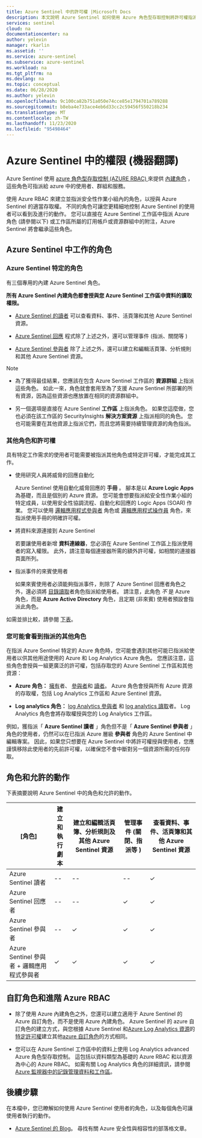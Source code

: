 ```yaml
---
title: Azure Sentinel 中的許可權 |Microsoft Docs
description: 本文說明 Azure Sentinel 如何使用 Azure 角色型存取控制將許可權指派給使用者，並識別每個角色允許的動作。
services: sentinel
cloud: na
documentationcenter: na
author: yelevin
manager: rkarlin
ms.assetid: ''
ms.service: azure-sentinel
ms.subservice: azure-sentinel
ms.workload: na
ms.tgt_pltfrm: na
ms.devlang: na
ms.topic: conceptual
ms.date: 06/28/2020
ms.author: yelevin
ms.openlocfilehash: 9c100ca82b751a050e74cce85e1794701a789288
ms.sourcegitcommit: b8eba4e733ace4eb6d33cc2c59456f550218b234
ms.translationtype: MT
ms.contentlocale: zh-TW
ms.lasthandoff: 11/23/2020
ms.locfileid: "95498464"
---
```

# <a name="permissions-in-azure-sentinel"></a>Azure Sentinel 中的權限 (機器翻譯)

Azure Sentinel 使用 [azure 角色型存取控制 (AZURE RBAC) ](../role-based-access-control/role-assignments-portal.md) 來提供 [內建角色](../role-based-access-control/built-in-roles.md) ，這些角色可指派給 azure 中的使用者、群組和服務。

使用 Azure RBAC 來建立並指派安全性作業小組內的角色，以授與 Azure Sentinel 的適當存取權。 不同的角色可讓您更精細地控制 Azure Sentinel 的使用者可以看到及進行的動作。 您可以直接在 Azure Sentinel 工作區中指派 Azure 角色 (請參閱以下) 或工作區所屬的訂用帳戶或資源群組中的附注，Azure Sentinel 將會繼承這些角色。

## <a name="roles-for-working-in-azure-sentinel"></a>Azure Sentinel 中工作的角色

### <a name="azure-sentinel-specific-roles"></a>Azure Sentinel 特定的角色

有三個專用的內建 Azure Sentinel 角色。

**所有 Azure Sentinel 內建角色都會授與您 Azure Sentinel 工作區中資料的讀取權限。**

- [Azure Sentinel 的讀者](../role-based-access-control/built-in-roles.md#azure-sentinel-reader) 可以查看資料、事件、活頁簿和其他 Azure Sentinel 資源。

- [Azure Sentinel 回應](../role-based-access-control/built-in-roles.md#azure-sentinel-responder) 程式除了上述之外，還可以管理事件 (指派、關閉等 ) 

- [Azure Sentinel 參與者](../role-based-access-control/built-in-roles.md#azure-sentinel-contributor) 除了上述之外，還可以建立和編輯活頁簿、分析規則和其他 Azure Sentinel 資源。

> [!NOTE]
>
> - 為了獲得最佳結果，您應該在包含 Azure Sentinel 工作區的 **資源群組** 上指派這些角色。 如此一來，角色就會套用至為了支援 Azure Sentinel 所部署的所有資源，因為這些資源也應放置在相同的資源群組中。
>
> - 另一個選項是直接在 Azure Sentinel **工作區** 上指派角色。 如果您這麼做，您也必須在該工作區的 SecurityInsights **解決方案資源** 上指派相同的角色。 您也可能需要在其他資源上指派它們，而且您將需要持續管理資源的角色指派。

### <a name="additional-roles-and-permissions"></a>其他角色和許可權

具有特定工作需求的使用者可能需要被指派其他角色或特定許可權，才能完成其工作。

- 使用研究人員將威脅的回應自動化

    Azure Sentinel 使用自動化威脅回應的 **手冊** 。 腳本是以 **Azure Logic Apps** 為基礎，而且是個別的 Azure 資源。 您可能會想要指派給安全性作業小組的特定成員，以使用安全性協調流程、自動化和回應的 Logic Apps (SOAR) 作業。 您可以使用 [邏輯應用程式參與者](../role-based-access-control/built-in-roles.md#logic-app-contributor) 角色或 [邏輯應用程式操作員](../role-based-access-control/built-in-roles.md#logic-app-operator) 角色，來指派使用手冊的明確許可權。

- 將資料來源連接到 Azure Sentinel

    若要讓使用者新增 **資料連線器**，您必須在 Azure Sentinel 工作區上指派使用者的寫入權限。 此外，請注意每個連接器所需的額外許可權，如相關的連接器頁面所列。

- 指派事件的來賓使用者

    如果來賓使用者必須能夠指派事件，則除了 Azure Sentinel 回應者角色之外，還必須將 [目錄讀取](../active-directory/roles/permissions-reference.md#directory-readers)者角色指派給使用者。 請注意，此角色 *不* 是 Azure 角色，而是 **Azure Active Directory** 角色，且定期 (非來賓) 使用者預設會指派此角色。 

如需並排比較，請參閱 [下表](#roles-and-allowed-actions)。

### <a name="other-roles-you-might-see-assigned"></a>您可能會看到指派的其他角色

在指派 Azure Sentinel 特定的 Azure 角色時，您可能會遇到其他可能已指派給使用者以供其他用途使用的 Azure 和 Log Analytics Azure 角色。 您應該注意，這些角色會授與一組更廣泛的許可權，包括存取您的 Azure Sentinel 工作區和其他資源：

- **Azure 角色：** [擁有](../role-based-access-control/built-in-roles.md#owner)者、 [參與者](../role-based-access-control/built-in-roles.md#contributor)和 [讀者](../role-based-access-control/built-in-roles.md#reader)。 Azure 角色會授與所有 Azure 資源的存取權，包括 Log Analytics 工作區和 Azure Sentinel 資源。

- **Log analytics 角色：** [log Analytics 參與者](../role-based-access-control/built-in-roles.md#log-analytics-contributor) 和 [log analytics 讀取](../role-based-access-control/built-in-roles.md#log-analytics-reader)者。 Log Analytics 角色會將存取權授與您的 Log Analytics 工作區。 

例如，獲指派「 **Azure Sentinel 讀者** 」角色但不是「 **Azure Sentinel 參與者** 」角色的使用者，仍然可以在已指派 Azure 層級 **參與者** 角色的 Azure Sentinel 中編輯專案。 因此，如果您只想要在 Azure Sentinel 中將許可權授與使用者，您應謹慎移除此使用者的先前許可權，以確保您不會中斷對另一個資源所需的任何存取。

## <a name="roles-and-allowed-actions"></a>角色和允許的動作

下表摘要說明 Azure Sentinel 中的角色和允許的動作。 

| [角色] | 建立和執行劇本| 建立和編輯活頁簿、分析規則及其他 Azure Sentinel 資源 | 管理事件 (關閉、指派等 )  | 查看資料、事件、活頁簿和其他 Azure Sentinel 資源 |
|---|---|---|---|---|
| Azure Sentinel 讀者 | -- | -- | -- | &#10003; |
| Azure Sentinel 回應者 | -- | -- | &#10003; | &#10003; |
| Azure Sentinel 參與者 | -- | &#10003; | &#10003; | &#10003; |
| Azure Sentinel 參與者 + 邏輯應用程式參與者 | &#10003; | &#10003; | &#10003; | &#10003; |

## <a name="custom-roles-and-advanced-azure-rbac"></a>自訂角色和進階 Azure RBAC

- 除了使用 Azure 內建角色之外，您還可以建立適用于 Azure Sentinel 的 Azure 自訂角色，而不是使用 Azure 內建角色。 Azure Sentinel 的 azure 自訂角色的建立方式，與您根據 Azure Sentinel 和[Azure Log Analytics 資源](../role-based-access-control/resource-provider-operations.md#microsoftoperationalinsights)的[特定許可權](../role-based-access-control/resource-provider-operations.md#microsoftsecurityinsights)建立其他[azure 自訂角色](../role-based-access-control/custom-roles-rest.md#create-a-custom-role)的方式相同。

- 您可以在 Azure Sentinel 工作區中的資料上使用 Log Analytics advanced Azure 角色型存取控制。 這包括以資料類型為基礎的 Azure RBAC 和以資源為中心的 Azure RBAC。 如需有關 Log Analytics 角色的詳細資訊，請參閱 [Azure 監視器中的記錄管理資料和工作區](../azure-monitor/platform/manage-access.md#manage-access-using-workspace-permissions)。

## <a name="next-steps"></a>後續步驟

在本檔中，您已瞭解如何使用 Azure Sentinel 使用者的角色，以及每個角色可讓使用者執行的動作。

* [Azure Sentinel 的 Blog](https://aka.ms/azuresentinelblog)。 尋找有關 Azure 安全性與相容性的部落格文章。
